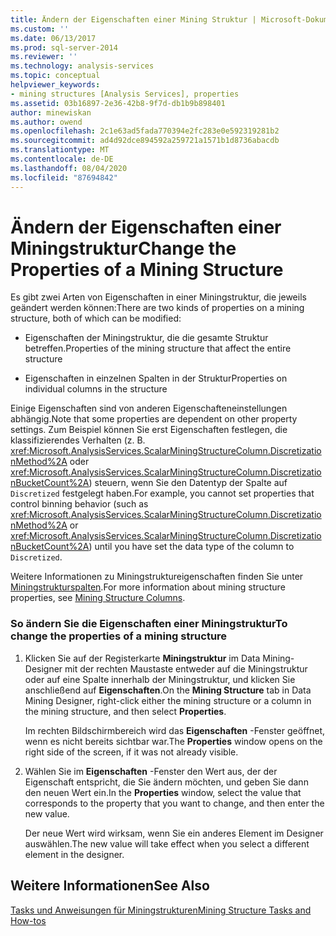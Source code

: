 ```yaml
---
title: Ändern der Eigenschaften einer Mining Struktur | Microsoft-Dokumentation
ms.custom: ''
ms.date: 06/13/2017
ms.prod: sql-server-2014
ms.reviewer: ''
ms.technology: analysis-services
ms.topic: conceptual
helpviewer_keywords:
- mining structures [Analysis Services], properties
ms.assetid: 03b16897-2e36-42b8-9f7d-db1b9b898401
author: minewiskan
ms.author: owend
ms.openlocfilehash: 2c1e63ad5fada770394e2fc283e0e592319281b2
ms.sourcegitcommit: ad4d92dce894592a259721a1571b1d8736abacdb
ms.translationtype: MT
ms.contentlocale: de-DE
ms.lasthandoff: 08/04/2020
ms.locfileid: "87694842"
---
```

# <a name="change-the-properties-of-a-mining-structure"></a><span data-ttu-id="0a352-102">Ändern der Eigenschaften einer Miningstruktur</span><span class="sxs-lookup"><span data-stu-id="0a352-102">Change the Properties of a Mining Structure</span></span>
  <span data-ttu-id="0a352-103">Es gibt zwei Arten von Eigenschaften in einer Miningstruktur, die jeweils geändert werden können:</span><span class="sxs-lookup"><span data-stu-id="0a352-103">There are two kinds of properties on a mining structure, both of which can be modified:</span></span>  
  
-   <span data-ttu-id="0a352-104">Eigenschaften der Miningstruktur, die die gesamte Struktur betreffen.</span><span class="sxs-lookup"><span data-stu-id="0a352-104">Properties of the mining structure that affect the entire structure</span></span>  
  
-   <span data-ttu-id="0a352-105">Eigenschaften in einzelnen Spalten in der Struktur</span><span class="sxs-lookup"><span data-stu-id="0a352-105">Properties on individual columns in the structure</span></span>  
  
 <span data-ttu-id="0a352-106">Einige Eigenschaften sind von anderen Eigenschafteneinstellungen abhängig.</span><span class="sxs-lookup"><span data-stu-id="0a352-106">Note that some properties are dependent on other property settings.</span></span> <span data-ttu-id="0a352-107">Zum Beispiel können Sie erst Eigenschaften festlegen, die klassifizierendes Verhalten (z. B. <xref:Microsoft.AnalysisServices.ScalarMiningStructureColumn.DiscretizationMethod%2A> oder <xref:Microsoft.AnalysisServices.ScalarMiningStructureColumn.DiscretizationBucketCount%2A>) steuern, wenn Sie den Datentyp der Spalte auf `Discretized` festgelegt haben.</span><span class="sxs-lookup"><span data-stu-id="0a352-107">For example, you cannot set properties that control binning behavior (such as <xref:Microsoft.AnalysisServices.ScalarMiningStructureColumn.DiscretizationMethod%2A> or <xref:Microsoft.AnalysisServices.ScalarMiningStructureColumn.DiscretizationBucketCount%2A>) until you have set the data type of the column to `Discretized`.</span></span>  
  
 <span data-ttu-id="0a352-108">Weitere Informationen zu Miningstruktureigenschaften finden Sie unter [Miningstrukturspalten](mining-structure-columns.md).</span><span class="sxs-lookup"><span data-stu-id="0a352-108">For more information about mining structure properties, see [Mining Structure Columns](mining-structure-columns.md).</span></span>  
  
### <a name="to-change-the-properties-of-a-mining-structure"></a><span data-ttu-id="0a352-109">So ändern Sie die Eigenschaften einer Miningstruktur</span><span class="sxs-lookup"><span data-stu-id="0a352-109">To change the properties of a mining structure</span></span>  
  
1.  <span data-ttu-id="0a352-110">Klicken Sie auf der Registerkarte **Miningstruktur** im Data Mining-Designer mit der rechten Maustaste entweder auf die Miningstruktur oder auf eine Spalte innerhalb der Miningstruktur, und klicken Sie anschließend auf **Eigenschaften**.</span><span class="sxs-lookup"><span data-stu-id="0a352-110">On the **Mining Structure** tab in Data Mining Designer, right-click either the mining structure or a column in the mining structure, and then select **Properties**.</span></span>  
  
     <span data-ttu-id="0a352-111">Im rechten Bildschirmbereich wird das **Eigenschaften** -Fenster geöffnet, wenn es nicht bereits sichtbar war.</span><span class="sxs-lookup"><span data-stu-id="0a352-111">The **Properties** window opens on the right side of the screen, if it was not already visible.</span></span>  
  
2.  <span data-ttu-id="0a352-112">Wählen Sie im **Eigenschaften** -Fenster den Wert aus, der der Eigenschaft entspricht, die Sie ändern möchten, und geben Sie dann den neuen Wert ein.</span><span class="sxs-lookup"><span data-stu-id="0a352-112">In the **Properties** window, select the value that corresponds to the property that you want to change, and then enter the new value.</span></span>  
  
     <span data-ttu-id="0a352-113">Der neue Wert wird wirksam, wenn Sie ein anderes Element im Designer auswählen.</span><span class="sxs-lookup"><span data-stu-id="0a352-113">The new value will take effect when you select a different element in the designer.</span></span>  
  
## <a name="see-also"></a><span data-ttu-id="0a352-114">Weitere Informationen</span><span class="sxs-lookup"><span data-stu-id="0a352-114">See Also</span></span>  
 [<span data-ttu-id="0a352-115">Tasks und Anweisungen für Miningstrukturen</span><span class="sxs-lookup"><span data-stu-id="0a352-115">Mining Structure Tasks and How-tos</span></span>](mining-structure-tasks-and-how-tos.md)  
  
  
